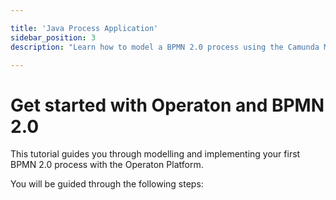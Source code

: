 ```yaml
---

title: 'Java Process Application'
sidebar_position: 3
description: "Learn how to model a BPMN 2.0 process using the Camunda Modeler, add a Java Class and HTML Forms. Package it as a web application and deploy it to an Apache Tomcat Server."

---
```

# Get started with Operaton and BPMN 2.0

This tutorial guides you through modelling and implementing your first BPMN 2.0 process with the Operaton Platform.


You will be guided through the following steps:
